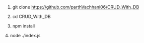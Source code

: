 

1. git clone https://github.com/parthVachhani06/CRUD_With_DB

2. cd CRUD_With_DB

3. npm install

4. node ./index.js
